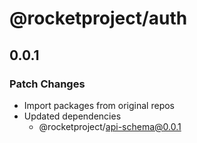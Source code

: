 # @rocketproject/auth

## 0.0.1

### Patch Changes

- Import packages from original repos
- Updated dependencies
  - @rocketproject/api-schema@0.0.1
